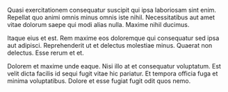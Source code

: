 Quasi exercitationem consequatur suscipit qui ipsa laboriosam sint enim. Repellat quo animi omnis minus omnis iste nihil. Necessitatibus aut amet vitae dolorum saepe qui modi alias nulla. Maxime nihil ducimus.
 Itaque eius et est. Rem maxime eos doloremque qui consequatur sed ipsa aut adipisci. Reprehenderit ut et delectus molestiae minus. Quaerat non delectus. Esse rerum et et.
 Dolorem et maxime unde eaque. Nisi illo at et consequatur voluptatum. Est velit dicta facilis id sequi fugit vitae hic pariatur. Et tempora officia fuga et minima voluptatibus. Dolore et esse fugiat fugit odit quos nemo.